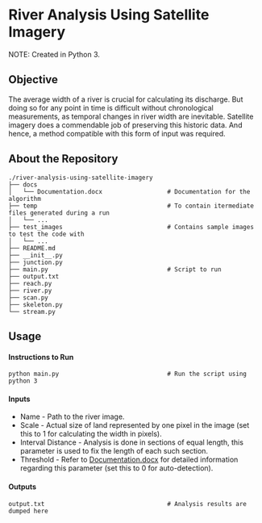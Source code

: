 # River Analysis Using Satellite Imagery

NOTE: Created in Python 3.

## Objective

The average width of a river is crucial for calculating its discharge. But doing so for any point in time is difficult without chronological measurements, as temporal changes in river width are inevitable. Satellite imagery does a commendable job of preserving this historic data. And hence, a method compatible with this form of input was required.

## About the Repository
```
./river-analysis-using-satellite-imagery
├── docs
│   └── Documentation.docx                  # Documentation for the algorithm
├── temp                                    # To contain itermediate files generated during a run
│   └── ...
├── test_images                             # Contains sample images to test the code with
│   └── ...
├── README.md
├── __init__.py
├── junction.py
├── main.py                                 # Script to run
├── output.txt
├── reach.py
├── river.py
├── scan.py
├── skeleton.py
└── stream.py
```

## Usage

#### Instructions to Run
```
python main.py                              # Run the script using python 3
```

#### Inputs
- Name - Path to the river image.
- Scale - Actual size of land represented by one pixel in the image (set this to 1 for calculating the width in pixels).
- Interval Distance - Analysis is done in sections of equal length, this parameter is used to fix the length of each such section.
- Threshold - Refer to [Documentation.docx](docs/Documentation.docx) for detailed information regarding this parameter (set this to 0 for auto-detection).

#### Outputs
```
output.txt                                  # Analysis results are dumped here
```
